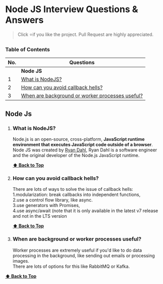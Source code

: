 # Node JS Interview Questions & Answers

> Click :star:if you like the project. Pull Request are highly appreciated. 

### Table of Contents

| No. | Questions |
| --- | --------- |
|   | **Node JS** |
|1  | [What is NodeJS?](#what-is-nodejs) |
|2  | [How can you avoid callback hells?](#how-can-you-avoid-callback-hells) |
|3  | [When are background or worker processes useful?](#when-are-background-or-worker-processes-useful) |



## Node Js


    
1. ### What is NodeJS?

    Node.js is an open-source, cross-platform, **JavaScript runtime environment that executes JavaScript code outside of a browser**.  Node JS was created by [Ryan Dahl](https://github.com/ry), Ryan Dahl is a software engineer and the original developer of the Node.js JavaScript runtime.


   **[⬆ Back to Top](#table-of-contents)**
   
2. ### How can you avoid callback hells?

   There are lots of ways to solve the issue of callback hells:  <br /> 1.modularization: break callbacks into independent functions,  <br /> 2.use a control flow library, like async.  <br /> 3.use generators with Promises,  <br /> 4.use async/await (note that it is only available in the latest v7 release and not in the LTS version


   **[⬆ Back to Top](#table-of-contents)**
   
 3. ### When are background or worker processes useful?

	Worker processes are extremely useful if you'd like to do data processing in the background, like sending out emails or processing images.
	<br/>
	There are lots of options for this like RabbitMQ or Kafka.


   **[⬆ Back to Top](#table-of-contents)**
